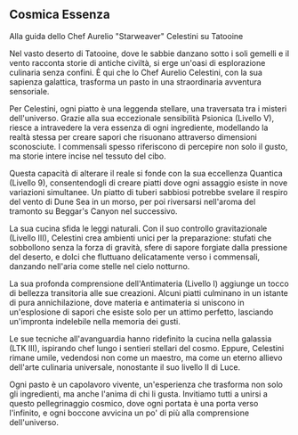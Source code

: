 ## Cosmica Essenza

Alla guida dello Chef Aurelio "Starweaver" Celestini su Tatooine

Nel vasto deserto di Tatooine, dove le sabbie danzano sotto i soli gemelli e il vento racconta storie di antiche civiltà, si erge un'oasi di esplorazione culinaria senza confini. È qui che lo Chef Aurelio Celestini, con la sua sapienza galattica, trasforma un pasto in una straordinaria avventura sensoriale.

Per Celestini, ogni piatto è una leggenda stellare, una traversata tra i misteri dell'universo. Grazie alla sua eccezionale sensibilità Psionica (Livello V), riesce a intravedere la vera essenza di ogni ingrediente, modellando la realtà stessa per creare sapori che risuonano attraverso dimensioni sconosciute. I commensali spesso riferiscono di percepire non solo il gusto, ma storie intere incise nel tessuto del cibo.

Questa capacità di alterare il reale si fonde con la sua eccellenza Quantica (Livello 9), consentendogli di creare piatti dove ogni assaggio esiste in nove variazioni simultanee. Un piatto di tuberi sabbiosi potrebbe svelare il respiro del vento di Dune Sea in un morso, per poi riversarsi nell'aroma del tramonto su Beggar's Canyon nel successivo.

La sua cucina sfida le leggi naturali. Con il suo controllo gravitazionale (Livello III), Celestini crea ambienti unici per la preparazione: stufati che sobbollono senza la forza di gravità, sfere di sapore forgiate dalla pressione del deserto, e dolci che fluttuano delicatamente verso i commensali, danzando nell'aria come stelle nel cielo notturno.

La sua profonda comprensione dell'Antimateria (Livello I) aggiunge un tocco di bellezza transitoria alle sue creazioni. Alcuni piatti culminano in un istante di pura annichilazione, dove materia e antimateria si uniscono in un'esplosione di sapori che esiste solo per un attimo perfetto, lasciando un'impronta indelebile nella memoria dei gusti.

Le sue tecniche all'avanguardia hanno ridefinito la cucina nella galassia (LTK III), ispirando chef lungo i sentieri stellari del cosmo. Eppure, Celestini rimane umile, vedendosi non come un maestro, ma come un eterno allievo dell'arte culinaria universale, nonostante il suo livello II di Luce.

Ogni pasto è un capolavoro vivente, un'esperienza che trasforma non solo gli ingredienti, ma anche l'anima di chi li gusta. Invitiamo tutti a unirsi a questo pellegrinaggio cosmico, dove ogni portata è una porta verso l'infinito, e ogni boccone avvicina un po' di più alla comprensione dell'universo.

